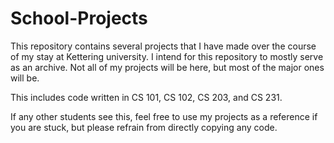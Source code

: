 # School-Projects

This repository contains several projects that I have made 
over the course of my stay at Kettering university. I intend 
for this repository to mostly serve as an archive. Not all of 
my projects will be here, but most of the major ones will be.

This includes code written in CS 101, CS 102, CS 203, and CS 231.

If any other students see this, feel free to use my projects 
as a reference if you are stuck, but please refrain from 
directly copying any code.
